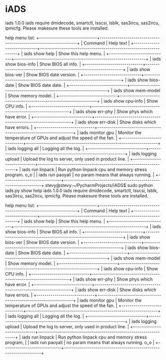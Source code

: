 # iADS
iads 1.0.0
iads require dmidecode, smartctl, lsscsi, lsblk, sas3ircu, sas2ircu, ipmicfg.
Please makesure these tools are installed.

help menu list:
+-----------------------------+------------------------------------------------------------------+
| Command                     | Help text                                                        |
+-----------------------------+------------------------------------------------------------------+
| iads show help              | Show this help menu.                                             |
+-----------------------------+------------------------------------------------------------------+
| iads show bios-info         | Show BIOS all info.                                              |
+-----------------------------+------------------------------------------------------------------+
| iads show bios-ver          | Show BIOS date version.                                          |
+-----------------------------+------------------------------------------------------------------+
| iads show bios-date         | Show BIOS date date.                                             |
+-----------------------------+------------------------------------------------------------------+
| iads show mem-model         | Show memory model.                                               |
+-----------------------------+------------------------------------------------------------------+
| iads show cpu-info          | Show CPU info.                                                   |
+-----------------------------+------------------------------------------------------------------+
| iads show err-phy           | Show phys which have error.                                      |
+-----------------------------+------------------------------------------------------------------+
| iads show err-disk          | Show disks which have errors.                                    |
+-----------------------------+------------------------------------------------------------------+
| iads monitor gpu            | Monitor the temperature of GPUs and adjust the speed of the fan. |
+-----------------------------+------------------------------------------------------------------+
| iads logging all            | Logging all the log.                                             |
+-----------------------------+------------------------------------------------------------------+
| iads logging upload         | Upload the log to server, only used in product line.             |
+-----------------------------+------------------------------------------------------------------+
| iads run linpack <minutes>  | Run python linpack cpu and memory stress program.  o_o           |
| iads run paoyali <minutes>  | no param <minutes> means that always running.                    |
+-----------------------------+------------------------------------------------------------------+
stevy@stevy:~/PycharmProjects/iADS$ sudo python iads.py show help
iads 1.0.0
iads require dmidecode, smartctl, lsscsi, lsblk, sas3ircu, sas2ircu, ipmicfg.
Please makesure these tools are installed.

help menu list:
+-----------------------------+------------------------------------------------------------------+
| Command                     | Help text                                                        |
+-----------------------------+------------------------------------------------------------------+
| iads show help              | Show this help menu.                                             |
+-----------------------------+------------------------------------------------------------------+
| iads show bios-info         | Show BIOS all info.                                              |
+-----------------------------+------------------------------------------------------------------+
| iads show bios-ver          | Show BIOS date version.                                          |
+-----------------------------+------------------------------------------------------------------+
| iads show bios-date         | Show BIOS date date.                                             |
+-----------------------------+------------------------------------------------------------------+
| iads show mem-model         | Show memory model.                                               |
+-----------------------------+------------------------------------------------------------------+
| iads show cpu-info          | Show CPU info.                                                   |
+-----------------------------+------------------------------------------------------------------+
| iads show err-phy           | Show phys which have error.                                      |
+-----------------------------+------------------------------------------------------------------+
| iads show err-disk          | Show disks which have errors.                                    |
+-----------------------------+------------------------------------------------------------------+
| iads monitor gpu            | Monitor the temperature of GPUs and adjust the speed of the fan. |
+-----------------------------+------------------------------------------------------------------+
| iads logging all            | Logging all the log.                                             |
+-----------------------------+------------------------------------------------------------------+
| iads logging upload         | Upload the log to server, only used in product line.             |
+-----------------------------+------------------------------------------------------------------+
| iads run linpack <minutes>  | Run python linpack cpu and memory stress program,                |
| iads run paoyali <minutes>  | no param <minutes> means that always running. o_o                |
+-----------------------------+------------------------------------------------------------------+


    